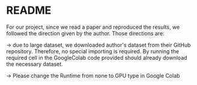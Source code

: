# README

For our project, since we read a paper and reproduced the results, we followed the direction given by the author. Those directions are:

-> due to large dataset, we downloaded author's dataset from their GitHub repository. Therefore, no special importing is required. By running the required cell in the GoogleColab code provided should already download the necessary dataset.

-> Please change the Runtime from none to GPU type in Google Colab 
